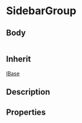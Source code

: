 # SidebarGroup

## Body
```typescript
```

## Inherit

[IBase](./../../base/IBase.md)

## Description

## Properties